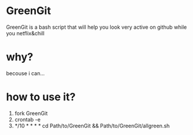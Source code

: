 # GreenGit
GreenGit is a bash script that will help you look very active on github while you netflix&chill
# why?
becouse i can...

# how to use it?
1. fork GreenGit
2. crontab -e
3. */10 * * * * cd Path/to/GreenGit && Path/to/GreenGit/allgreen.sh
